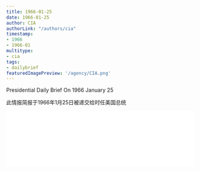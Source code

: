 ```yaml
---
title: 1966-01-25
date: 1966-01-25
author: CIA 
authorLink: "/authors/cia"
timestamp: 
- 1966
- 1966-01
multitype: 
- cia
tags: 
- dailybrief
featuredImagePreview: '/agency/CIA.png'
---
```



Presidential Daily Brief On 1966 January 25

此情报简报于1966年1月25日被递交给时任美国总统

<!--more-->





<div id="over" style="width:100%; overflow:hidden"> <iframe id="sFrame" name="sFrame" frameborder="no" border="0"  allowfullscreen marginwidth="0" scrolling="no" src = " /CIA/1966-01-25.html "  style = " position:absulute; width: 806px; top: 300;" > </iframe> </div>